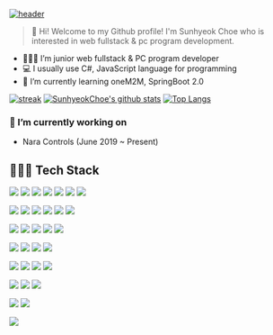 [![header](https://capsule-render.vercel.app/api?type=waving&color=gradient&height=250&section=header&fontSize=90&text=Sunhyeok%20Choe)](https://github.com/SunhyeokChoe)
> 👋 Hi! Welcome to my Github profile! I'm Sunhyeok Choe who is interested in web fullstack & pc program development.

- 👩🏻‍💼 I’m junior web fullstack & PC program developer
- 💻 I usually use C#, JavaScript language for programming
- 🌱 I’m currently learning oneM2M, SpringBoot 2.0

[![streak](https://github-readme-streak-stats.herokuapp.com/?user=SunhyeokChoe&theme=calm)](https://github.com/SunhyeokChoe)
[![SunhyeokChoe's github stats](https://github-readme-stats.vercel.app/api?username=SunhyeokChoe&show_icons=true&count_private=true&hide=stars&include_all_commits=true&theme=onedark)](https://github.com/SunhyeokChoe)
[![Top Langs](https://github-readme-stats.vercel.app/api/top-langs/?username=SunhyeokChoe&langs_count=8&count_private=true&exclude_repo=IoTSharp,awesome-wiki,InplaceEditBoxLib,awesome-avalonia,gitignore,allive,FinanceDataReader,ookii-dialogs-wpf,use-asset,MessageBox.Avalonia,covid19india-react,twitter-korean-text,git-usage,devil-glitches&layout=compact&theme=onedark)](https://github.com/SunhyeokChoe)

### 🔭 I’m currently working on
- Nara Controls (June 2019 ~ Present)

## 👩🏻‍💻 Tech Stack
<p>
    <img src="https://img.shields.io/badge/C%23-6B03FC?style=for-the-badge&logo=c sharp&logoColor=white"/>
    <img src="https://img.shields.io/badge/C++-3766AB?style=for-the-badge&logo=C++&logoColor=white"/>
    <img src="https://img.shields.io/badge/Java-007396?style=for-the-badge&logo=java&logoColor=white"/>
    <img src="https://img.shields.io/badge/Javascript-ffb13b?style=for-the-badge&logo=javascript&logoColor=white"/>
    <img src="https://img.shields.io/badge/Typescript-3178C6?style=for-the-badge&logo=Typescript&logoColor=white"/>
    <img src="https://img.shields.io/badge/Python-3766AB?style=for-the-badge&logo=python&logoColor=white"/>
    <img src="https://img.shields.io/badge/Git-F05032.svg?style=for-the-badge&logo=Git&logoColor=white"/>
</p>
<p>
    <img src="https://img.shields.io/badge/HTML-E34F26?style=for-the-badge&logo=html5&logoColor=white"/>
    <img src="https://img.shields.io/badge/CSS-1572B6?style=for-the-badge&logo=css3&logoColor=white"/>
    <img src="https://img.shields.io/badge/jQuery-0769AD?style=for-the-badge&logo=css3&logoColor=white"/>
    <img src="https://img.shields.io/badge/React.js-61DAFB?style=for-the-badge&logo=react&logoColor=white"/>
    <img src="https://img.shields.io/badge/node.js-%2343853D.svg?style=for-the-badge&logo=node.js&logoColor=white"/>
    <img src="https://img.shields.io/badge/express.js-%23404d59.svg?style=for-the-badge&logo=express&logoColor=white"/>
</p>
<p>
    <img src="https://img.shields.io/badge/.NET-03A5FC?style=for-the-badge&logo=.net&logoColor=white"/>
    <img src="https://img.shields.io/badge/WPF-6B03FC?style=for-the-badge&logo=Windows&logoColor=white"/>
    <img src="https://img.shields.io/badge/Windows Forms-0173D4?style=for-the-badge&logo=Windows&logoColor=white"/>
    <img src="https://img.shields.io/badge/UWP-0173D4?style=for-the-badge&logo=Windows&logoColor=white"/>
    <img src="https://img.shields.io/badge/MVVM-0b032d?style=for-the-badge&logoColor=white"/>
</p>
<p>
    <img src="https://img.shields.io/badge/mysql-15008C.svg?style=for-the-badge&logo=mysql&logoColor=white"/>
    <img src="https://img.shields.io/badge/MongoDB-C70458.svg?style=for-the-badge&logo=mariadb&logoColor=white"/>
    <img src="https://img.shields.io/badge/NGINX-009639?style=for-the-badge&logo=NGINX&logoColor=white"/>
    <img src="https://img.shields.io/badge/Linux-FCC624?style=for-the-badge&logo=Linux&logoColor=white"/>
</p>
<p>
    <img src="https://img.shields.io/badge/AWS Lambda-E16008?style=for-the-badge&logo=Amazon AWS&logoColor=white"/>
    <img src="https://img.shields.io/badge/Amazon S3-569A31?style=for-the-badge&logo=Amazon S3&logoColor=white"/>
    <img src="https://img.shields.io/badge/Amazon EC2-E16008?style=for-the-badge&logo=Amazon AWS&logoColor=white"/>
    <img src="https://img.shields.io/badge/Amazon SQS-E16008?style=for-the-badge&logo=Amazon AWS&logoColor=white"/>
</p>
<p>
    <img src="https://img.shields.io/badge/Amazon EventBridge-E16008?style=for-the-badge&logo=Amazon AWS&logoColor=white"/>
    <img src="https://img.shields.io/badge/Amazon API Gateway-E16008?style=for-the-badge&logo=Amazon AWS&logoColor=white"/>
    <img src="https://img.shields.io/badge/Amazon CloudWatch-E16008?style=for-the-badge&logo=Amazon AWS&logoColor=white"/>
</p>
<p>
    <img src="https://img.shields.io/badge/Amazon Route 53-E16008?style=for-the-badge&logo=Amazon AWS&logoColor=white"/>
    <img src="https://img.shields.io/badge/Amazon DynamoDB-E16008?style=for-the-badge&logo=Amazon AWS&logoColor=white"/>
</p>
<p>
    <img src="https://img.shields.io/badge/Markdown-000000?style=for-the-badge&logo=Markdown&logoColor=white"/>
</p>

